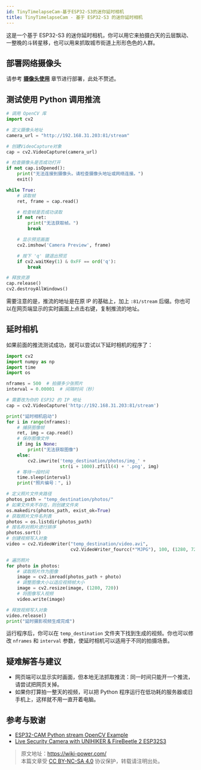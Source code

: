 ```yaml
---
id: TinyTimelapseCam-基于ESP32-S3的迷你延时相机
title: TinyTimelapseCam - 基于 ESP32-S3 的迷你延时相机
---
```


这是一个基于 ESP32-S3 的迷你延时相机，你可以用它来拍摄白天的云层飘动、一整晚的斗转星移，也可以用来抓取城市街道上形形色色的人群。

## 部署网络摄像头

请参考 [**摄像头使用**](https://wiki.dfrobot.com.cn/_SKU_DFR0975_FireBeetle_2_Board_ESP32_S3_Advanced_Tutorial#target_12) 章节进行部署，此处不赘述。

## 测试使用 Python 调用推流

```py title="StreamViewer.py"
# 调用 OpenCV 库
import cv2

# 定义摄像头地址
camera_url = "http://192.168.31.203:81/stream"

# 创建VideoCapture对象
cap = cv2.VideoCapture(camera_url)

# 检查摄像头是否成功打开
if not cap.isOpened():
    print("无法连接到摄像头。请检查摄像头地址或网络连接。")
    exit()

while True:
    # 读取帧
    ret, frame = cap.read()

    # 检查帧是否成功读取
    if not ret:
        print("无法获取帧。")
        break

    # 显示预览画面
    cv2.imshow('Camera Preview', frame)

    # 按下 'q' 键退出预览
    if cv2.waitKey(1) & 0xFF == ord('q'):
        break

# 释放资源
cap.release()
cv2.destroyAllWindows()
```

需要注意的是，推流的地址是在原 IP 的基础上，加上 `:81/stream` 后缀。你也可以在网页端显示的实时画面上点击右键，复制推流的地址。

## 延时相机

如果前面的推流测试成功，就可以尝试以下延时相机的程序了：

```py title="TimelapseCam.py"
import cv2
import numpy as np
import time
import os

nframes = 500  # 拍摄多少张照片
interval = 0.00001  # 间隔时间（秒）

# 需要改为你的 ESP32 的 IP 地址
cap = cv2.VideoCapture('http://192.168.31.203:81/stream')

print("延时相机启动")
for i in range(nframes):
    # 捕获图像帧
    ret, img = cap.read()
    # 保存图像文件
    if img is None:
        print("无法获取图像")
    else:
        cv2.imwrite('temp_destination/photos/img_' +
                    str(i + 1000).zfill(4) + '.png', img)
    # 等待一段时间
    time.sleep(interval)
    print("照片编号：", i)

# 定义照片文件夹路径
photos_path = "temp_destination/photos/"
# 如果文件夹不存在，则创建文件夹
os.makedirs(photos_path, exist_ok=True)
# 获取照片文件名列表
photos = os.listdir(photos_path)
# 按名称对照片进行排序
photos.sort()
# 创建视频写入对象
video = cv2.VideoWriter("temp_destination/video.avi",
                        cv2.VideoWriter_fourcc(*"MJPG"), 100, (1280, 720))

# 遍历照片
for photo in photos:
    # 读取照片作为图像
    image = cv2.imread(photos_path + photo)
    # 调整图像大小以适应视频帧大小
    image = cv2.resize(image, (1280, 720))
    # 将图像写入视频
    video.write(image)

# 释放视频写入对象
video.release()
print("延时摄影视频生成完成")
```

运行程序后，你可以在 `temp_destination` 文件夹下找到生成的视频。你也可以修改 `nframes` 和 `interval` 参数，使延时相机可以适用于不同的拍摄场景。

## 疑难解答与建议

- 网页端可以显示实时画面，但本地无法抓取推流：同一时间只能开一个推流，请尝试把网页关掉。
- 如果你打算拍一整天的视频，可以把 Python 程序运行在低功耗的服务器或旧手机上，这样就不用一直开着电脑。

## 参考与致谢

- [ESP32-CAM Python stream OpenCV Example](https://www.hackster.io/onedeadmatch/esp32-cam-python-stream-opencv-example-1cc205)
- [Live Security Camera with UNIHIKER & FireBeetle 2 ESP32S3](https://www.hackster.io/pradeeplogu0/live-security-camera-with-unihiker-firebeetle-2-esp32s3-5d478e)

> 原文地址：<https://wiki-power.com/>  
> 本篇文章受 [CC BY-NC-SA 4.0](https://creativecommons.org/licenses/by/4.0/deed.zh) 协议保护，转载请注明出处。
